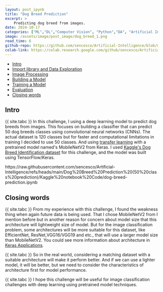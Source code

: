 ```yaml
---
layout: post_ipynb
title: "Dog Breed Prediction"
excerpt: >
    Predicting dog breed from images.
date: 2024-10-17
categories: ["ML","DL","Computer Vision", "Python","DA", "Artificial Intelligence"]
image: /assets/image/post_image/dog_breed_1.png
read_time: 6
github-repo: https://github.com/sencesco/Artificial-Intelligence/blob/main/Dog%20Breed%20Prediction%20(50%20class%20prediction)/Kaggle%20notebook%20Code/dog-breed-prediction.ipynb
colab-link: https://colab.research.google.com/github/sencesco/Artificial-Intelligence/blob/main/Dog%20Breed%20Prediction%20(50%20class%20prediction)/Kaggle%20notebook%20Code/dog-breed-prediction.ipynb
---
```


<div id="c-s-hlist">
    <ul>
        <li><a href="#intro">Intro</a></li>
        <li><a href="#loading-library">Import library and Data Exploration</a></li>
        <li><a href="#image-processing">Image Processing</a></li>
        <li><a href="#building-model">Building a Model</a></li>
        <li><a href="#training-model">Training a Model</a></li>
        <li><a href="#evaluation">Evaluation</a></li>
        <li><a href="#closing-words">Closing words</a></li>
    </ul>
</div>


## Intro
{{ site.tabc }} In this challenge, I using a deep learning model to predict dog breeds from images. This focuses on building a classifier that can predict 50 dog breeds classes using convolutional neural networks (CNNs). The actual dataset is 120 classes but for faster and computational limitations in training I decided to use 50 classes. And using <span class="post-content-link"><a href="https://www.ibm.com/topics/transfer-learning" target="_blank">transfer learning</a></span> with a pretrained model named's MobileNetV2 from Keras. I used <span class="post-content-link"><a href="https://www.kaggle.com/datasets/catherinehorng/dogbreedidfromcomp" target="_blank">Kaggle's Dog Breed Identification dataset</a></span> for this challenge, and the model was built using TensorFlow/Keras.

<div id="notebook-content">
    https://raw.githubusercontent.com/sencesco/Artificial-Intelligence/refs/heads/main/Dog%20Breed%20Prediction%20(50%20class%20prediction)/Kaggle%20notebook%20Code/dog-breed-prediction.ipynb
</div>
<script id="notebook-filters-ignore" type="application/json"> 
    {
        "markdown": { 
            "id": ["dFONdRncx8Cr"]
        },
        "code": {   
            "timestamp": [] 
        }
    }
</script>
<script id="notebook-filters-add_tag" type="application/json"> 
    {
        "markdown": { 
            "id_pair": [
                {   "id": "-__laGLPOgx0", 
                    "tag": "<h2 id='building-model'>Building a Model</h2>" 
                }
            ]
        },
        "code": {   
            "timestamp": [
                {   "timestamp": 1704858635237, 
                    "tag": "<h2 id='loading-library'>Import library and Data Exploration</h2><p>{{ site.tabc }}First we need to import required libraries for using pre-processing and building a model. And explore a dataset for understanding data information before building a model.</p>" 
                },
                {   "timestamp": 1704858657014, 
                    "tag": "<h2 id='image-processing'>Image pre-processing</h2><p>{{ site.tabc }}Then this dataset is images. So we need to do pre-processing to make it ready for building a model. That we need to convert images into a numpy array for computer vision can read image information and process to a model.</p>" 
                },
                {   "timestamp": 1704858771939,
                    "tag": "<h2 id='training-model'>Training a Model</h2><p>{{ site.tabc }}Choosing an optimal batch size and epochs will help a model achieve better accuracy.</p>"
                },
                {
                    "timestamp": 1704858814975,
                    "tag": "<h2 id='evaluation'>Evaluation</h2>"
                }
            ] 
        }
    }
</script>

## Closing words
{{ site.tabc }} From my experience with this challenge, I found the weakness thing when again future data is being used. That I chose MobileNetV2 from I mention before but in another reason for concern about model size that this architecture will lightweight size of model. But for the image classification problem, some architectures will be more suitable for this dataset, like EfficientNet, ResNet,VGG16/VGG19 and etc., that will use a larger model size than MobileNetV2. You could see more information about architecture in <span class="post-content-link"><a href="https://keras.io/api/applications/" target="_blank">Keras Applications</a></span>.

{{ site.tabc }} So in the real world, considering a matching dataset with a suitable architecture will make it perform better. And if we can use a lighter model, it will be better, but we need to consider the characteristics of architecture first for model performance.

{{ site.tabc }} I hope this challenge will be useful for image classification challenges with deep learning using pretrained model techniques.

